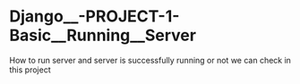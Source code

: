 # Django__-PROJECT-1-__Basic__Running__Server__
How to run server and server is successfully running or not we can check in this project 
